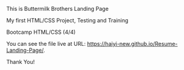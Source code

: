 This is Buttermilk Brothers Landing Page

My first HTML/CSS Project, Testing and Training

Bootcamp HTML/CSS (4/4)

You can see the file live at URL:
https://haiyi-new.github.io/Resume-Landing-Page/.

Thank You!

